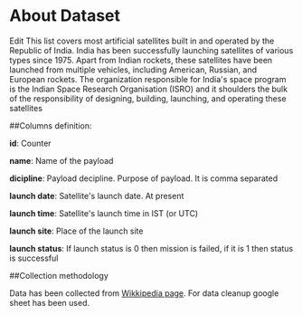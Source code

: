 # About Dataset

Edit
This list covers most artificial satellites built in and operated by the Republic of India. India has been successfully launching satellites of various types since 1975. Apart from Indian rockets, these satellites have been launched from multiple vehicles, including American, Russian, and European rockets. The organization responsible for India's space program is the Indian Space Research Organisation (ISRO) and it shoulders the bulk of the responsibility of designing, building, launching, and operating these satellites

##Columns definition:

**id**: Counter

**name**: Name of the payload

**dicipline**: Payload decipline. Purpose of payload. It is comma separated

**launch date**: Satellite's launch date. At present

**launch time**: Satellite's launch time in IST (or UTC)

**launch site**: Place of the launch site

**launch status**: If launch status is 0 then mission is failed, if it is 1 then status is successful

##Collection methodology

Data has been collected from [Wikkipedia page](https://en.wikipedia.org/wiki/List_of_Indian_satellites).
For data cleanup google sheet has been used.

